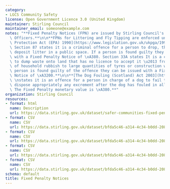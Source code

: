 ```yaml
---
category:
- LGCS Community Safety
license: Open Government Licence 3.0 (United Kingdom)
maintainer: Stirling Council
maintainer_email: someone@example.com
notes: "**Fixed Penalty Notices (FPN) are issued by Stirling Council's Enforcement\
  \ Officers.**\n\n**FPNs for Littering and Fly Tipping are enforced under the [Environmental\
  \ Protection Act (EPA) 1990](https://www.legislation.gov.uk/ukpga/1990/43/contents).\
  \ Section 87 states it is a criminal offence for a person to drop, throw down or\
  \ deposit litter in a public space. If a person is found guilty they can be issued\
  \ with a Fixed Penalty Notice of \xA380. Section 33A states It is a criminal offence\
  \ to dump waste onto land that has no licence to accept it \u2013 from a bin bag\
  \ of household rubbish to large quantities of tyres or construction waste.  If a\
  \ person is found guilty of the offence they can be issued with a Fixed Penalty\
  \ Notice of \xA3200.**\n\n**[The Dog Fouling (Scotland) Act 2003](https://www.legislation.gov.uk/asp/2003/12/contents)\
  \ \nstates it is an offence for a person in charge of a dog to fail to remove and\
  \ dispose appropriately any excrement after the dog has fouled in all public places.\
  \ The Fixed Penalty monetary value is \xA380.**"
organization: Stirling Council
resources:
- format: html
  name: Description
  url: https://data.stirling.gov.uk/dataset/safer-communities-fixed-penalty-notices
- format: CSV
  name: CSV
  url: https://data.stirling.gov.uk/dataset/bfda5c46-a314-4c34-b0dd-208bf43911a4/resource/37aebb09-0062-40c3-b8f1-585a1171c818/download/20210510-fixed-penalty-notices-01.04.2017-to-31.03.2018.csv
- format: CSV
  name: CSV
  url: https://data.stirling.gov.uk/dataset/bfda5c46-a314-4c34-b0dd-208bf43911a4/resource/02f44c4f-e2ed-4500-8ebd-c72149855907/download/20210510-fixed-penalty-notices-01.04.2018-to-31.03.2019.csv
- format: CSV
  name: CSV
  url: https://data.stirling.gov.uk/dataset/bfda5c46-a314-4c34-b0dd-208bf43911a4/resource/ac72f922-3373-4bc7-8966-ff6d7d0ce242/download/20210510-fixed-penalty-notices-01.04.2019-to-31.03.2020.csv
- format: CSV
  name: CSV
  url: https://data.stirling.gov.uk/dataset/bfda5c46-a314-4c34-b0dd-208bf43911a4/resource/ed61d4ce-ef71-4cee-82d5-5f8da3ff63d4/download/20210510-fixed-penalty-notices-01.04.2020-to-31.03.2021.csv
schema: default
title: Fixed Penalty Notices
---
```

